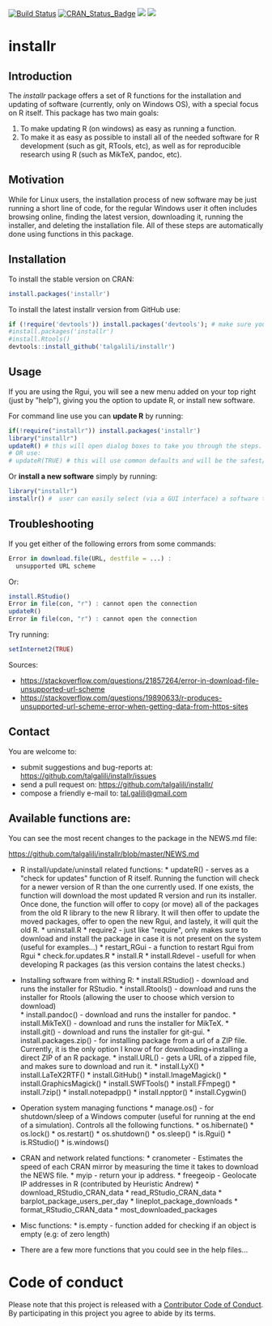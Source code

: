 [![Build Status](https://travis-ci.org/talgalili/installr.png?branch=master)](https://travis-ci.org/talgalili/installr)
[![CRAN_Status_Badge](http://www.r-pkg.org/badges/version/installr)](https://cran.r-project.org/package=installr)
![](http://cranlogs.r-pkg.org/badges/installr?color=yellow)
![](http://cranlogs.r-pkg.org/badges/grand-total/installr?color=yellowgreen)


# installr

## Introduction

The *installr* package offers a set of R functions for the installation and updating of software (currently, only on Windows OS), with a special focus on R itself. This package has two main goals:

1. To make updating R (on windows) as easy as running a function.
2. To make it as easy as possible to install all of the needed software for R development (such as git, RTools, etc), as well as for reproducible research using R (such as MikTeX, pandoc, etc).

## Motivation


While for Linux users, the installation process of new software may be just running a short line of code, for the regular Windows user it often includes browsing online, finding the latest version, downloading it, running the installer, and deleting the installation file. All of these steps are automatically done using functions in this package.

## Installation

To install the stable version on CRAN:

```r
install.packages('installr')
```

To install the latest installr version from GitHub use:

```r
if (!require('devtools')) install.packages('devtools'); # make sure you have Rtools installed first! if not, then run:
#install.packages('installr')
#install.Rtools()
devtools::install_github('talgalili/installr')
```

## Usage

If you are using the Rgui, you will see a new menu added on your top right (just by "help"), giving you the option to update R, or install new software.

For command line use you can **update R** by running:

```r
if(!require("installr")) install.packages('installr')
library("installr")
updateR() # this will open dialog boxes to take you through the steps.
# OR use:
# updateR(TRUE) # this will use common defaults and will be the safest/fastest option
```

Or **install a new software** simply by running:

```r
library("installr")
installr() #  user can easily select (via a GUI interface) a software to install.
```


## Troubleshooting

If you get either of the following errors from some commands:

```r
Error in download.file(URL, destfile = ...) : 
  unsupported URL scheme
```

Or:

```r
install.RStudio()
Error in file(con, "r") : cannot open the connection
updateR()
Error in file(con, "r") : cannot open the connection
```


Try running:

```r
setInternet2(TRUE)
```

Sources: 
* https://stackoverflow.com/questions/21857264/error-in-download-file-unsupported-url-scheme
* https://stackoverflow.com/questions/19890633/r-produces-unsupported-url-scheme-error-when-getting-data-from-https-sites


## Contact

You are welcome to:

* submit suggestions and bug-reports at: <https://github.com/talgalili/installr/issues>
* send a pull request on: <https://github.com/talgalili/installr/>
* compose a friendly e-mail to: <tal.galili@gmail.com>


## Available functions are:

You can see the most recent changes to the package in the NEWS.md file:

https://github.com/talgalili/installr/blob/master/NEWS.md



* R install/update/uninstall related functions:
      * updateR() - serves as a "check for updates" function of R itself.  Running the function will check for a newer version of R than the one currently used.  If one exists, the function will download the most updated R version and run its installer.  Once done, the function will offer to copy (or move) all of the packages from the old R library to the new R library. It will then offer to update the moved packages, offer to open the new Rgui, and lastely, it will quit the old R.
      * uninstall.R
      * require2 - just like "require", only makes sure to download and install the package in case it is not present on the system (useful for examples...)
      * restart_RGui - a function to restart Rgui from Rgui
      * check.for.updates.R
      * install.R
      * install.Rdevel - usefull for when developing R packages (as this version contains the latest checks.)

* Installing software from withing R:
      * install.RStudio() - download and runs the installer for RStudio.
      * install.Rtools() - download and runs the installer for Rtools (allowing the user to choose which version to download)	
      * install.pandoc() - download and runs the installer for pandoc.
      * install.MikTeX() - download and runs the installer for MikTeX.
      * install.git() - download and runs the installer for git-gui.
      * install.packages.zip() - for installing package from a url of a ZIP file.  Currently, it is the only option I know of for downloading+installing a direct ZIP of an R package.
      * install.URL() - gets a URL of a zipped file, and makes sure to download and run it.
      * install.LyX()
      * install.LaTeX2RTF()
      * install.GitHub()
      * install.ImageMagick()
      * install.GraphicsMagick()
      * install.SWFTools()
      * install.FFmpeg()
      * install.7zip()
      * install.notepadpp()
      * install.npptor()
      * install.Cygwin()

* Operation system managing functions
      * manage.os() - for shutdown/sleep of a Windows computer (useful for running at the end of a simulation).  Controls all the following functions.
      * os.hibernate()
      * os.lock()
      * os.restart()
      * os.shutdown()
      * os.sleep()
      * is.Rgui()
      * is.RStudio()
      * is.windows()

* CRAN and network related functions:
      * cranometer - Estimates the speed of each CRAN mirror by measuring the time it takes to download the NEWS file.
      * myip - return your ip address.
      * freegeoip - Geolocate IP addresses in R (contributed by Heuristic Andrew)
      * download_RStudio_CRAN_data
      * read_RStudio_CRAN_data
      * barplot_package_users_per_day
      * lineplot_package_downloads
      * format_RStudio_CRAN_data
      * most_downloaded_packages

* Misc functions:
      * is.empty - function added for checking if an object is empty (e.g: of zero length)

* There are a few more functions that you could see in the help files...



# Code of conduct

Please note that this project is released with a [Contributor Code of Conduct](CONDUCT.md). By participating in this project you agree to abide by its terms.

